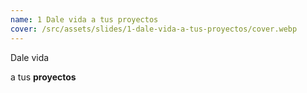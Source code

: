 ```yaml
---
name: 1 Dale vida a tus proyectos
cover: /src/assets/slides/1-dale-vida-a-tus-proyectos/cover.webp
---
```

Dale vida

a tus **proyectos**
